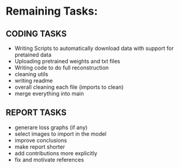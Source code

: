 # Remaining Tasks:
## CODING TASKS
- Writing Scripts to automatically download data with support for pretained data
- Uploading pretrained weights and txt files
- Writing code to do full reconstruction
- cleaning utils
- writing readme
- overall cleaning each file (imports to clean)
- merge everything into main

## REPORT TASKS
- generare loss graphs (if any)
- select images to import in the model
- improve conclusions
- make report shorter
- add contributions more explicitly
- fix and motivate references
